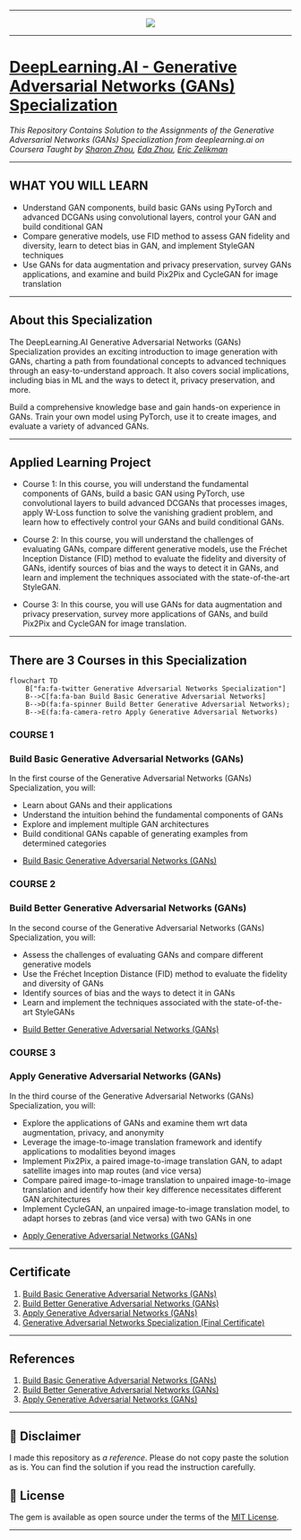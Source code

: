 -------------------------------------------------------------------------------------------

<p align="center"><img width="auto" src="https://149357281.v2.pressablecdn.com/wp-content/uploads/2021/03/BGE5k9YQ.png")
" /></p>

-------------------------------------------------------------------------------------------

# [DeepLearning.AI - Generative Adversarial Networks (GANs) Specialization](https://in.coursera.org/specializations/generative-adversarial-networks-gans#instructors)
*This Repository Contains Solution to the Assignments of the Generative Adversarial Networks (GANs) Specialization from deeplearning.ai on Coursera Taught by 
[Sharon Zhou](https://in.coursera.org/instructor/sharon-zhou),
[Eda Zhou](https://in.coursera.org/instructor/eda-zhou),
[Eric Zelikman](https://in.coursera.org/instructor/eric-zelikman)*

-------------------------------------------------------------------------------------------

## WHAT YOU WILL LEARN

- Understand GAN components, build basic GANs using PyTorch and advanced DCGANs using convolutional layers, control your GAN and build conditional GAN
- Compare generative models, use FID method to assess GAN fidelity and diversity, learn to detect bias in GAN, and implement StyleGAN techniques
- Use GANs for data augmentation and privacy preservation, survey GANs applications, and examine and build Pix2Pix and CycleGAN for image translation

---

## About this Specialization

The DeepLearning.AI Generative Adversarial Networks (GANs) Specialization provides an exciting introduction to image generation with GANs, charting a path from foundational concepts to advanced techniques through an easy-to-understand approach. It also covers social implications, including bias in ML and the ways to detect it, privacy preservation, and more.

Build a comprehensive knowledge base and gain hands-on experience in GANs. Train your own model using PyTorch, use it to create images, and evaluate a variety of advanced GANs. 

---

## Applied Learning Project

- Course 1: In this course, you will understand the fundamental components of GANs, build a basic GAN using PyTorch, use convolutional layers to build advanced DCGANs that processes images, apply W-Loss function to solve the vanishing gradient problem, and learn how to effectively control your GANs and build conditional GANs.

- Course 2: In this course, you will understand the challenges of evaluating GANs, compare different generative models, use the Fréchet Inception Distance (FID) method to evaluate the fidelity and diversity of GANs, identify sources of bias and the ways to detect it in GANs, and learn and implement the techniques associated with the state-of-the-art StyleGAN.

- Course 3: In this course, you will use GANs for data augmentation and privacy preservation, survey more applications of GANs, and build Pix2Pix and CycleGAN for image translation.

-------------------------------------------------------------------------------------------------------------

## There are 3 Courses in this Specialization

```mermaid
flowchart TD
    B["fa:fa-twitter Generative Adversarial Networks Specialization"]
    B-->C[fa:fa-ban Build Basic Generative Adversarial Networks]
    B-->D(fa:fa-spinner Build Better Generative Adversarial Networks);
    B-->E(fa:fa-camera-retro Apply Generative Adversarial Networks)
```

### COURSE 1
### Build Basic Generative Adversarial Networks (GANs)

In the first course of the Generative Adversarial Networks (GANs) Specialization, you will:
- Learn about GANs and their applications
- Understand the intuition behind the fundamental components of GANs
- Explore and implement multiple GAN architectures
- Build conditional GANs capable of generating examples from determined categories

* [Build Basic Generative Adversarial Networks (GANs)](https://github.com/shantanu1109/Coursera-DeepLearning.AI-GANs-Specialization/tree/main/Course-1-Build%20Basic%20Generative%20Adversarial%20Networks%20(GANs))

### COURSE 2
### Build Better Generative Adversarial Networks (GANs)

In the second course of the Generative Adversarial Networks (GANs) Specialization, you will:
- Assess the challenges of evaluating GANs and compare different generative models
- Use the Fréchet Inception Distance (FID) method to evaluate the fidelity and diversity of GANs
- Identify sources of bias and the ways to detect it in GANs
- Learn and implement the techniques associated with the state-of-the-art StyleGANs

* [Build Better Generative Adversarial Networks (GANs)](https://github.com/shantanu1109/Coursera-DeepLearning.AI-GANs-Specialization/tree/main/Course-2-Build%20Better%20Generative%20Adversarial%20Networks%20(GANs))

### COURSE 3
### Apply Generative Adversarial Networks (GANs)
In the third course of the Generative Adversarial Networks (GANs) Specialization, you will:
- Explore the applications of GANs and examine them wrt data augmentation, privacy, and anonymity
- Leverage the image-to-image translation framework and identify applications to modalities beyond images
- Implement Pix2Pix, a paired image-to-image translation GAN, to adapt satellite images into map routes (and vice versa)
- Compare paired image-to-image translation to unpaired image-to-image translation and identify how their key difference necessitates different GAN architectures
- Implement CycleGAN, an unpaired image-to-image translation model, to adapt horses to zebras (and vice versa) with two GANs in one

* [Apply Generative Adversarial Networks (GANs)](https://github.com/shantanu1109/Coursera-DeepLearning.AI-GANs-Specialization/tree/main/Course-3-Apply%20Generative%20Adversarial%20Networks%20(GANs))

-------------------------------------------------------------------------------------------------------------

## Certificate

1. [Build Basic Generative Adversarial Networks (GANs)](https://www.coursera.org/account/accomplishments/certificate/UAYE5U978RYB)
2. [Build Better Generative Adversarial Networks (GANs)](https://www.coursera.org/account/accomplishments/certificate/G633LWXC24FW)
3. [Apply Generative Adversarial Networks (GANs)](https://www.coursera.org/account/accomplishments/certificate/9PHMF654S4AN)
4. [Generative Adversarial Networks Specialization (Final Certificate)](https://www.coursera.org/account/accomplishments/specialization/certificate/9T3S23Z63AD8)

--------------------------------------------------------------------------------------------------------------

## References
1. [Build Basic Generative Adversarial Networks (GANs)](https://in.coursera.org/learn/build-basic-generative-adversarial-networks-gans?specialization=generative-adversarial-networks-gans)
2. [Build Better Generative Adversarial Networks (GANs)](https://in.coursera.org/learn/build-better-generative-adversarial-networks-gans?specialization=generative-adversarial-networks-gans)
3. [Apply Generative Adversarial Networks (GANs)](https://in.coursera.org/learn/apply-generative-adversarial-networks-gans?specialization=generative-adversarial-networks-gans)

----------------------------------------------------------------------------------------------------------------

## 📝 Disclaimer 
I made this repository as *a reference*. Please do not copy paste the solution as is. You can find the solution if you read the instruction carefully. 

 
## 📝 License
The gem is available as open source under the terms of the [MIT License](https://opensource.org/licenses/MIT).
 
-----------------------------------------------------------------------------------------------------------------



